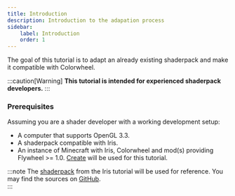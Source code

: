 ```yaml
---
title: Introduction
description: Introduction to the adapation process
sidebar:
    label: Introduction
    order: 1
---
```


The goal of this tutorial is to adapt an already existing shaderpack and make it compatible with Colorwheel.

:::caution[Warning]
**This tutorial is intended for experienced shaderpack developers.**
:::

### Prerequisites

Assuming you are a shader developer with a working development setup:

- A computer that supports OpenGL 3.3.
- A shaderpack compatible with Iris.  
- An instance of Minecraft with Iris, Colorwheel and mod(s) providing Flywheel >= 1.0. [Create](https://modrinth.com/mod/create/) will be used for this tutorial.  

:::note
The [shaderpack](https://github.com/IrisShaders/tutorial-code/tree/main/Your%20First%20Shader/5.%20Fog) from the Iris tutorial will be used for reference. You may find the sources on [GitHub](https://github.com/djefrey/colorwheel-tutorial-code).  
:::
